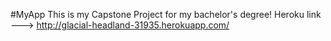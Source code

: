 #MyApp
This is my Capstone Project for my bachelor's degree!
Heroku link ---> http://glacial-headland-31935.herokuapp.com/
